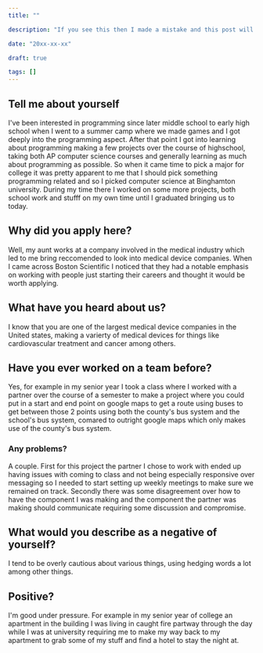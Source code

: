 ```yaml
---
title: ""

description: "If you see this then I made a mistake and this post will probably be taken down sooner or later"

date: "20xx-xx-xx"

draft: true

tags: []
---
```


## Tell me about yourself

I've been interested in programming since later middle school to early high school when I went to a summer camp where we made games and I got deeply into the programming aspect.
After that point I got into learning about programming making a few projects over the course of highschool, taking both AP computer science courses and generally learning as much about programming as possible.
So when it came time to pick a major for college it was pretty apparent to me that I should pick something programming related and so I picked computer science at Binghamton university.
During my time there I worked on some more projects, both school work and stufff on my own time until I graduated bringing us to today.

## Why did you apply here?

Well, my aunt works at a company involved in the medical industry which led to me bring reccomended to look into medical device companies.
When I came across Boston Scientific I noticed that they had a notable emphasis on working with people just starting their careers and thought it would be worth applying.

## What have you heard about us?

I know that you are one of the largest medical device companies in the United states, making a varierty of medical devices for things like cardiovascular treatment and cancer among others.

## Have you ever worked on a team before?

Yes, for example in my senior year I took a class where I worked with a partner over the course of a semester to make a project where you could put in a start and end point on google maps to get a route using buses to get between those 2 points using both the county's bus system and the school's bus system, comared to outright google maps which only makes use of the county's bus system.

### Any problems?

A couple.
First for this project the partner I chose to work with ended up having issues with coming to class and not being especially responsive over messaging so I needed to start setting up weekly meetings to make sure we remained on track.
Secondly there was some disagreement over how to have the component I was making and the component the partner was making should communicate requiring some discussion and compromise.

## What would you describe as a negative of yourself?

I tend to be overly cautious about various things, using hedging words a lot among other things.

## Positive?

I'm good under pressure.
For example in my senior year of college an apartment in the building I was living in caught fire partway through the day while I was at university requiring me to make my way back to my apartment to grab some of my stuff and find a hotel to stay the night at.
